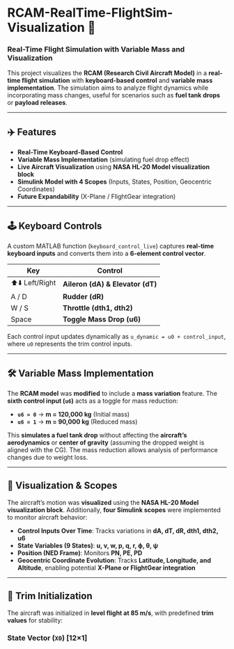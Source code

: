 # RCAM-RealTime-FlightSim-Visualization 🚀

### Real-Time Flight Simulation with Variable Mass and Visualization

This project visualizes the **RCAM (Research Civil Aircraft Model)** in a **real-time flight simulation** with **keyboard-based control** and **variable mass implementation**. The simulation aims to analyze flight dynamics while incorporating mass changes, useful for scenarios such as **fuel tank drops** or **payload releases**.

---

## ✈️ Features

- **Real-Time Keyboard-Based Control**  
- **Variable Mass Implementation** (simulating fuel drop effect)  
- **Live Aircraft Visualization** using **NASA HL-20 Model visualization block**  
- **Simulink Model with 4 Scopes** (Inputs, States, Position, Geocentric Coordinates)  
- **Future Expandability** (X-Plane / FlightGear integration)

---

## 🕹️ Keyboard Controls

A custom MATLAB function (`keyboard_control_live`) captures **real-time keyboard inputs** and converts them into a **6-element control vector**.

| Key  | Control |
|------|---------|
| ⬆️⬇️ Left/Right | **Aileron (dA) & Elevator (dT)** |
| A / D | **Rudder (dR)** |
| W / S | **Throttle (dth1, dth2)** |
| Space | **Toggle Mass Drop (u6)** |

Each control input updates dynamically as `u_dynamic = u0 + control_input`, where `u0` represents the trim control inputs.

---

## 🛠️ Variable Mass Implementation

The **RCAM model** was **modified** to include a **mass variation** feature. The **sixth control input (`u6`)** acts as a toggle for mass reduction:

- **`u6 = 0`** → **m = 120,000 kg** (Initial mass)
- **`u6 = 1`** → **m = 90,000 kg** (Reduced mass)

This **simulates a fuel tank drop** without affecting the **aircraft’s aerodynamics** or **center of gravity** (assuming the dropped weight is aligned with the CG). The mass reduction allows analysis of performance changes due to weight loss.

---

## 🎥 Visualization & Scopes

The aircraft’s motion was **visualized** using the **NASA HL-20 Model visualization block**. Additionally, **four Simulink scopes** were implemented to monitor aircraft behavior:

- **Control Inputs Over Time**: Tracks variations in **dA, dT, dR, dth1, dth2, u6**  
- **State Variables (9 States)**: **u, v, w, p, q, r, ϕ, θ, ψ**  
- **Position (NED Frame)**: Monitors **PN, PE, PD**  
- **Geocentric Coordinate Evolution**: Tracks **Latitude, Longitude, and Altitude**, enabling potential **X-Plane or FlightGear integration**

---

## 🏁 Trim Initialization

The aircraft was initialized in **level flight at 85 m/s**, with predefined **trim values** for stability:

### **State Vector (`X0`)** **[12×1]**
